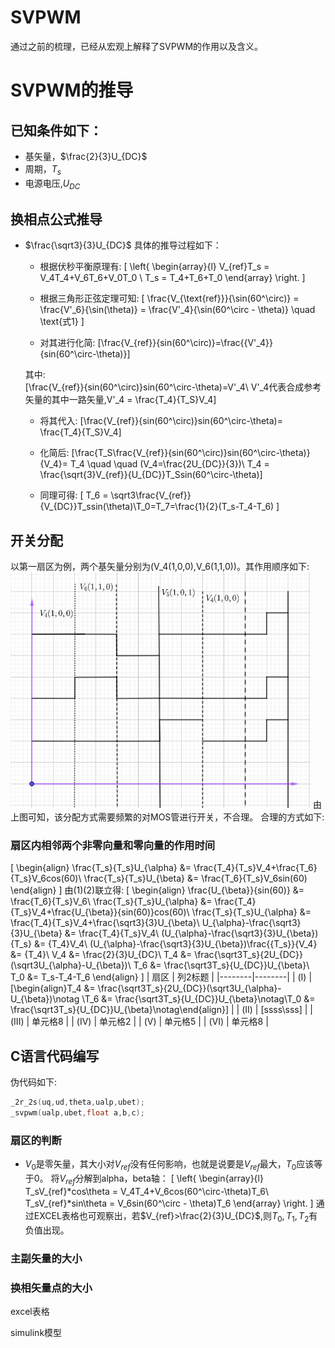 # SVPWM
通过之前的梳理，已经从宏观上解释了SVPWM的作用以及含义。
# SVPWM的推导
## 已知条件如下：
- 基矢量，$\frac{2}{3}U_{DC}$
- 周期，$T_s$
- 电源电压,$U_{DC}$
## 换相点公式推导
- $\frac{\sqrt3}{3}U_{DC}$
具体的推导过程如下：
    - 根据伏秒平衡原理有:
    \[
    \left\{
    \begin{array}{l}
    V_{ref}T_s = V_4T_4+V_6T_6+V_0T_0 \\
    T_s = T_4+T_6+T_0
    \end{array}
    \right.
    \]

    - 根据三角形正弦定理可知:
    \[
    \frac{V_{\text{ref}}}{\sin(60^\circ)} = \frac{V'_6}{\sin(\theta)} = \frac{V'_4}{\sin(60^\circ - \theta)} \quad \text{式1}
    \]

    - 对其进行化简:
    \[\frac{V_{ref}}{sin(60^\circ)}=\frac{{V'_4}}{sin(60^\circ-\theta)}\]
    
    其中:     
    \[\frac{V_{ref}}{sin(60^\circ)}sin(60^\circ-\theta)=V'_4\\
    V'_4代表合成参考矢量的其中一路矢量,V'_4 = \frac{T_4}{T_S}V_4\]
    
    - 将其代入:
    \[\frac{V_{ref}}{sin(60^\circ)}sin(60^\circ-\theta)= \frac{T_4}{T_S}V_4\]
    
    - 化简后:
    \[\frac{T_S\frac{V_{ref}}{sin(60^\circ)}sin(60^\circ-\theta)}{V_4}= T_4 \quad \quad (V_4=\frac{2U_{DC}}{3})\\
    T_4 = \frac{\sqrt{3}V_{ref}}{U_{DC}}T_Ssin(60^\circ-\theta)\]
    
    - 同理可得:
    \[
        T_6 = \sqrt3\frac{V_{ref}}{V_{DC}}T_ssin(\theta)\\T_0=T_7=\frac{1}{2}(T_s-T_4-T_6)
    \]

## 开关分配
以第一扇区为例，两个基矢量分别为\(V_4(1,0,0),V_6(1,1,0)\)。其作用顺序如下:
    <img src="./imags/SVPWM错误的分配方式.png" alt="SVPWM错误的分配方式" width="480">
由上图可知，该分配方式需要频繁的对MOS管进行开关，不合理。
合理的方式如下:


### 扇区内相邻两个非零向量和零向量的作用时间
\[
    \begin{align}
    \frac{T_s}{T_s}U_{\alpha} &= \frac{T_4}{T_s}V_4+\frac{T_6}{T_s}V_6cos(60)\\
    \frac{T_s}{T_s}U_{\beta} &= \frac{T_6}{T_s}V_6sin(60)
    \end{align}
\]
由(1)(2)联立得:
\[
    \begin{align}
    \frac{U_{\beta}}{sin(60)} &= \frac{T_6}{T_s}V_6\\
    \frac{T_s}{T_s}U_{\alpha} &= \frac{T_4}{T_s}V_4+\frac{U_{\beta}}{sin(60)}cos(60)\\
    \frac{T_s}{T_s}U_{\alpha} &= \frac{T_4}{T_s}V_4+\frac{\sqrt3}{3}U_{\beta}\\
    U_{\alpha}-\frac{\sqrt3}{3}U_{\beta} &= \frac{T_4}{T_s}V_4\\
    (U_{\alpha}-\frac{\sqrt3}{3}U_{\beta}){T_s} &= {T_4}V_4\\
    (U_{\alpha}-\frac{\sqrt3}{3}U_{\beta})\frac{{T_s}}{V_4} &= {T_4}\\
    V_4 &= \frac{2}{3}U_{DC}\\
    T_4 &= \frac{\sqrt3T_s}{2U_{DC}}(\sqrt3U_{\alpha}-U_{\beta})\\
    T_6 &= \frac{\sqrt3T_s}{U_{DC}}U_{\beta}\\
    T_0 &= T_s-T_4-T_6
    \end{align}
    \]
| 扇区 | 列2标题 |
|--------|--------|
| \(I\) | \[\begin{align}T_4 &= \frac{\sqrt3T_s}{2U_{DC}}(\sqrt3U_{\alpha}-U_{\beta})\notag \\T_6 &= \frac{\sqrt3T_s}{U_{DC}}U_{\beta}\notag\\T_0 &= \frac{\sqrt3T_s}{U_{DC}}U_{\beta}\notag\end{align}\] |
| \(II\) | \[ssss\\sss\] | 
| \(III\) | 单元格8 |
| \(IV\) | 单元格2 |
| \(V\) | 单元格5 |
| \(VI\) | 单元格8 |

## C语言代码编写
伪代码如下:
```C
_2r_2s(uq,ud,theta,ualp,ubet);
_svpwm(ualp,ubet,float a,b,c);
```
### 扇区的判断

- $V_0$是零矢量，其大小对$V_{ref}$没有任何影响，也就是说要是$V_{ref}$最大，$T_0$应该等于0。
将$V_{ref}$分解到alpha，beta轴：
\[
\left\{
\begin{array}{l}
T_sV_{ref}*cos\theta = V_4T_4+V_6cos(60^\circ-\theta)T_6\\
T_sV_{ref}*sin\theta = V_6sin(60^\circ - \theta)T_6
\end{array}
\right.
\]
通过EXCEL表格也可观察出，若$V_{ref}>\frac{2}{3}U_{DC}$,则$T_0,T_1,T_2$有负值出现。
### 主副矢量的大小

### 换相矢量点的大小

excel表格

simulink模型


